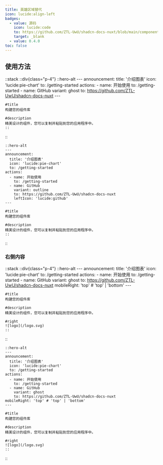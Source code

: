 ```yaml
---
title: 英雄区域替代
icon: lucide:align-left
badges:
  - value: 源码
    icon: lucide:code
    to: https://github.com/ZTL-UwU/shadcn-docs-nuxt/blob/main/components/content/HeroAlt.vue
    target: _blank
  - value: 0.4.0
toc: false
---
```


## 使用方法

::stack
  ::div{class="p-4"}
    ::hero-alt
    ---
    announcement:
      title: '介绍图表'
      icon: 'lucide:pie-chart'
      to: /getting-started
    actions:
      - name: 开始使用
        to: /getting-started
      - name: GitHub
        variant: ghost
        to: https://github.com/ZTL-UwU/shadcn-docs-nuxt
    ---

    #title
    构建您的组件库

    #description
    精美设计的组件，您可以复制并粘贴到您的应用程序中。
    ::
  ::
  ```mdc
  ::hero-alt
  ---
  announcement:
    title: '介绍图表'
    icon: 'lucide:pie-chart'
    to: /getting-started
  actions:
    - name: 开始使用
      to: /getting-started
    - name: GitHub
      variant: outline
      to: https://github.com/ZTL-UwU/shadcn-docs-nuxt
      leftIcon: 'lucide:github'
  ---

  #title
  构建您的组件库

  #description
  精美设计的组件，您可以复制并粘贴到您的应用程序中。
  ::
  ```
::

### 右侧内容

::stack
  ::div{class="p-4"}
    ::hero-alt
    ---
    announcement:
      title: '介绍图表'
      icon: 'lucide:pie-chart'
      to: /getting-started
    actions:
      - name: 开始使用
        to: /getting-started
      - name: GitHub
        variant: ghost
        to: https://github.com/ZTL-UwU/shadcn-docs-nuxt
    mobileRight: 'top' # 'top' | 'bottom'
    ---

    #title
    构建您的组件库

    #description
    精美设计的组件，您可以复制并粘贴到您的应用程序中。

    #right
    ![logo](/logo.svg)
    ::
  ::
  ```mdc
  ::hero-alt
  ---
  announcement:
    title: '介绍图表'
    icon: 'lucide:pie-chart'
    to: /getting-started
  actions:
    - name: 开始使用
      to: /getting-started
    - name: GitHub
      variant: ghost
      to: https://github.com/ZTL-UwU/shadcn-docs-nuxt
  mobileRight: 'top' # 'top' | 'bottom'
  ---

  #title
  构建您的组件库

  #description
  精美设计的组件，您可以复制并粘贴到您的应用程序中。

  #right
  ![logo](/logo.svg)
  ::
  ```
::
